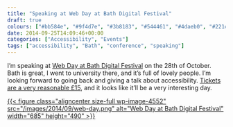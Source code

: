 ```yaml
---
title: "Speaking at Web Day at Bath Digital Festival"
draft: true
colours: ["#bb584e", "#9f4d7e", "#3b8183", "#544461", "#4daeb0", "#221c28", "#ffffff"]
date: 2014-09-25T14:09:46+00:00
categories: ["Accessibility", "Events"]
tags: ["accessibility", "Bath", "conference", "speaking"]
---
```


I’m speaking at [Web Day at Bath Digital Festival](http://2014.bathdigitalfestival.com/event/web-day/) on the 28th of October. Bath is great, I went to university there, and it’s full of lovely people. I’m looking forward to going back and giving a talk about accessibility. [Tickets are a very reasonable £15](https://www.eventbrite.co.uk/e/web-day-tickets-13137878749), and it looks like it’ll be a very interesting day.

[{{< figure class="aligncenter size-full wp-image-4552" src="/images/2014/09/web-day.png" alt="Web Day at Bath Digital Festival" width="685" height="490" >}}](http://2014.bathdigitalfestival.com/event/web-day/)
